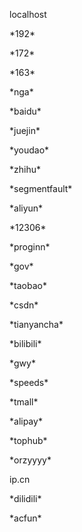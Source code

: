 <p>localhost</p>
<p>*192*</p>
<p>*172*</p>
<p>*163*</p>
<p>*nga*</p>
<p>*baidu*</p>
<p>*juejin*</p>
<p>*youdao*</p>
<p>*zhihu*</p>
<p>*segmentfault*</p>
<p>*aliyun*</p>
<p>*12306*</p>
<p>*proginn*</p>
<p>*gov*</p>
<p>*taobao*</p>
<p>*csdn*</p>
<p>*tianyancha*</p>
<p>*bilibili*</p>
<p>*gwy*</p>
<p>*speeds*</p>
<p>*tmall*</p>
<p>*alipay*</p>
<p>*tophub*</p>
<p>*orzyyyy*</p>
<p>ip.cn</p>
<p>*dilidili*</p>
<p>*acfun*</p>
